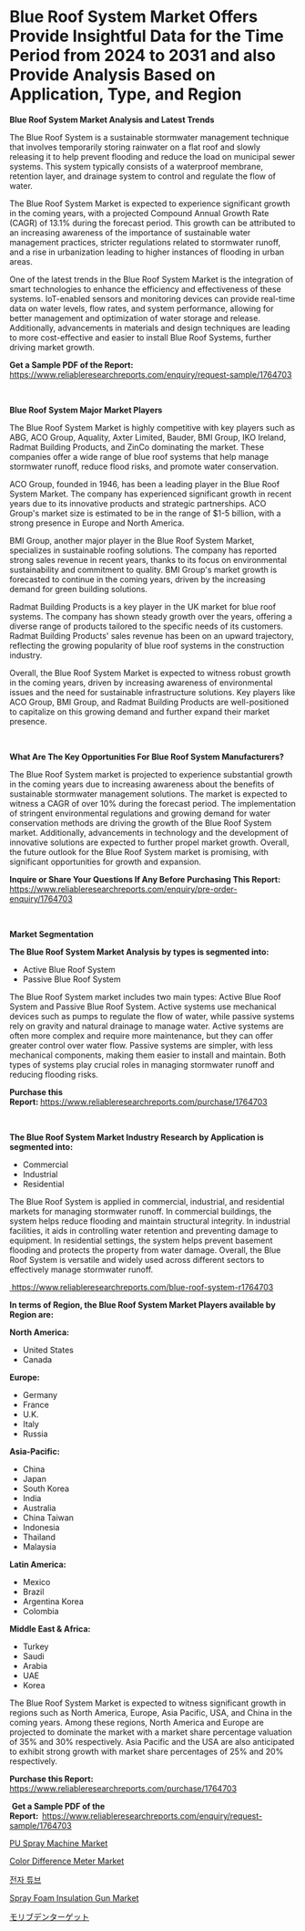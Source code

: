 <p><h1>Blue Roof System Market Offers Provide Insightful Data for the Time Period from 2024 to 2031 and also Provide Analysis Based on Application, Type, and Region</h1></p><p><strong>Blue Roof System Market Analysis and Latest Trends</strong></p>
<p><p>The Blue Roof System is a sustainable stormwater management technique that involves temporarily storing rainwater on a flat roof and slowly releasing it to help prevent flooding and reduce the load on municipal sewer systems. This system typically consists of a waterproof membrane, retention layer, and drainage system to control and regulate the flow of water.</p><p>The Blue Roof System Market is expected to experience significant growth in the coming years, with a projected Compound Annual Growth Rate (CAGR) of 13.1% during the forecast period. This growth can be attributed to an increasing awareness of the importance of sustainable water management practices, stricter regulations related to stormwater runoff, and a rise in urbanization leading to higher instances of flooding in urban areas.</p><p>One of the latest trends in the Blue Roof System Market is the integration of smart technologies to enhance the efficiency and effectiveness of these systems. IoT-enabled sensors and monitoring devices can provide real-time data on water levels, flow rates, and system performance, allowing for better management and optimization of water storage and release. Additionally, advancements in materials and design techniques are leading to more cost-effective and easier to install Blue Roof Systems, further driving market growth.</p></p>
<p><strong>Get a Sample PDF of the Report:&nbsp;</strong> <a href="https://www.reliableresearchreports.com/enquiry/request-sample/1764703">https://www.reliableresearchreports.com/enquiry/request-sample/1764703</a></p>
<p>&nbsp;</p>
<p><strong>Blue Roof System Major Market Players</strong></p>
<p><p>The Blue Roof System Market is highly competitive with key players such as ABG, ACO Group, Aquality, Axter Limited, Bauder, BMI Group, IKO Ireland, Radmat Building Products, and ZinCo dominating the market. These companies offer a wide range of blue roof systems that help manage stormwater runoff, reduce flood risks, and promote water conservation.</p><p>ACO Group, founded in 1946, has been a leading player in the Blue Roof System Market. The company has experienced significant growth in recent years due to its innovative products and strategic partnerships. ACO Group's market size is estimated to be in the range of $1-5 billion, with a strong presence in Europe and North America.</p><p>BMI Group, another major player in the Blue Roof System Market, specializes in sustainable roofing solutions. The company has reported strong sales revenue in recent years, thanks to its focus on environmental sustainability and commitment to quality. BMI Group's market growth is forecasted to continue in the coming years, driven by the increasing demand for green building solutions.</p><p>Radmat Building Products is a key player in the UK market for blue roof systems. The company has shown steady growth over the years, offering a diverse range of products tailored to the specific needs of its customers. Radmat Building Products' sales revenue has been on an upward trajectory, reflecting the growing popularity of blue roof systems in the construction industry.</p><p>Overall, the Blue Roof System Market is expected to witness robust growth in the coming years, driven by increasing awareness of environmental issues and the need for sustainable infrastructure solutions. Key players like ACO Group, BMI Group, and Radmat Building Products are well-positioned to capitalize on this growing demand and further expand their market presence.</p></p>
<p>&nbsp;</p>
<p><strong>What Are The Key Opportunities For Blue Roof System Manufacturers?</strong></p>
<p><p>The Blue Roof System market is projected to experience substantial growth in the coming years due to increasing awareness about the benefits of sustainable stormwater management solutions. The market is expected to witness a CAGR of over 10% during the forecast period. The implementation of stringent environmental regulations and growing demand for water conservation methods are driving the growth of the Blue Roof System market. Additionally, advancements in technology and the development of innovative solutions are expected to further propel market growth. Overall, the future outlook for the Blue Roof System market is promising, with significant opportunities for growth and expansion.</p></p>
<p><strong>Inquire or Share Your Questions If Any Before Purchasing This Report:</strong> <a href="https://www.reliableresearchreports.com/enquiry/pre-order-enquiry/1764703">https://www.reliableresearchreports.com/enquiry/pre-order-enquiry/1764703</a></p>
<p>&nbsp;</p>
<p><strong>Market Segmentation</strong></p>
<p><strong>The Blue Roof System Market Analysis by types is segmented into:</strong></p>
<p><ul><li>Active Blue Roof System</li><li>Passive Blue Roof System</li></ul></p>
<p><p>The Blue Roof System market includes two main types: Active Blue Roof System and Passive Blue Roof System. Active systems use mechanical devices such as pumps to regulate the flow of water, while passive systems rely on gravity and natural drainage to manage water. Active systems are often more complex and require more maintenance, but they can offer greater control over water flow. Passive systems are simpler, with less mechanical components, making them easier to install and maintain. Both types of systems play crucial roles in managing stormwater runoff and reducing flooding risks.</p></p>
<p><strong>Purchase this Report:&nbsp;</strong><a href="https://www.reliableresearchreports.com/purchase/1764703">https://www.reliableresearchreports.com/purchase/1764703</a></p>
<p>&nbsp;</p>
<p><strong>The Blue Roof System Market Industry Research by Application is segmented into:</strong></p>
<p><ul><li>Commercial</li><li>Industrial</li><li>Residential</li></ul></p>
<p><p>The Blue Roof System is applied in commercial, industrial, and residential markets for managing stormwater runoff. In commercial buildings, the system helps reduce flooding and maintain structural integrity. In industrial facilities, it aids in controlling water retention and preventing damage to equipment. In residential settings, the system helps prevent basement flooding and protects the property from water damage. Overall, the Blue Roof System is versatile and widely used across different sectors to effectively manage stormwater runoff.</p></p>
<p><a href="https://www.reliableresearchreports.com/blue-roof-system-r1764703">&nbsp;https://www.reliableresearchreports.com/blue-roof-system-r1764703</a></p>
<p><strong>In terms of Region, the Blue Roof System Market Players available by Region are:</strong></p>
<p>
    <p> <strong> North America: </strong>
        <ul>
            <li>United States</li>
            <li>Canada</li>
        </ul>
        </p> 
    <p> <strong> Europe: </strong>
        <ul>
            <li>Germany</li>
            <li>France</li>
            <li>U.K.</li>
            <li>Italy</li>
            <li>Russia</li>
        </ul>
        </p> 
    <p> <strong> Asia-Pacific: </strong>
        <ul>
            <li>China</li>
            <li>Japan</li>
            <li>South Korea</li>
            <li>India</li>
            <li>Australia</li>
            <li>China Taiwan</li>
            <li>Indonesia</li>
            <li>Thailand</li>
            <li>Malaysia</li>
        </ul>
        </p> 
    <p> <strong> Latin America: </strong>
        <ul>
            <li>Mexico</li>
            <li>Brazil</li>
            <li>Argentina Korea</li>
            <li>Colombia</li>
        </ul>
        </p> 
    <p> <strong> Middle East & Africa: </strong>
        <ul>
            <li>Turkey</li>
            <li>Saudi</li>
            <li>Arabia</li>
            <li>UAE</li>
            <li>Korea</li>
        </ul>
    </p>
    </p>
<p><p>The Blue Roof System Market is expected to witness significant growth in regions such as North America, Europe, Asia Pacific, USA, and China in the coming years. Among these regions, North America and Europe are projected to dominate the market with a market share percentage valuation of 35% and 30% respectively. Asia Pacific and the USA are also anticipated to exhibit strong growth with market share percentages of 25% and 20% respectively.</p></p>
<p><strong>Purchase this Report: </strong><a href="https://www.reliableresearchreports.com/purchase/1764703">https://www.reliableresearchreports.com/purchase/1764703</a></p>
<p>&nbsp;<strong>Get a Sample PDF of the Report:&nbsp;&nbsp;</strong><a href="https://www.reliableresearchreports.com/enquiry/request-sample/1764703">https://www.reliableresearchreports.com/enquiry/request-sample/1764703</a></p>
<p><strong></strong></p>
<p><p><a href="https://github.com/fiixsa/Market-Research-Report-List-2/blob/main/pu-spray-machine-market.md">PU Spray Machine Market</a></p><p><a href="https://view.publitas.com/reportprime-1/color-difference-meter-market-furnishes-information-on-market-share-market-trends-and-market-growth/">Color Difference Meter Market</a></p><p><a href="https://github.com/TimmyMann6767/Market-Research-Report-List-1/blob/main/470635432962.md">전자 튜브</a></p><p><a href="https://github.com/cecuraprangm/Market-Research-Report-List-2/blob/main/spray-foam-insulation-gun-market.md">Spray Foam Insulation Gun Market</a></p><p><a href="https://github.com/AriMuller2009/Market-Research-Report-List-1/blob/main/804863435921.md">モリブデンターゲット</a></p></p>